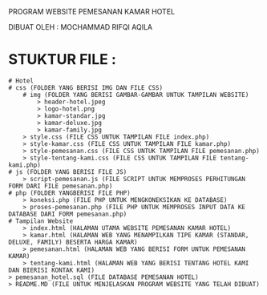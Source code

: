PROGRAM WEBSITE PEMESANAN KAMAR HOTEL

DIBUAT OLEH :
MOCHAMMAD RIFQI AQILA

# STUKTUR FILE :
    # Hotel
    # css (FOLDER YANG BERISI IMG DAN FILE CSS)
        # img (FOLDER YANG BERISI GAMBAR-GAMBAR UNTUK TAMPILAN WEBSITE)
            > header-hotel.jpeg
            > logo-hotel.png
            > kamar-standar.jpg
            > kamar-deluxe.jpg
            > kamar-family.jpg
        > style.css (FILE CSS UNTUK TAMPILAN FILE index.php)
        > style-kamar.css (FILE CSS UNTUK TAMPILAN FILE kamar.php)
        > style-pemesanan.css (FILE CSS UNTUK TAMPILAN FILE pemesanan.php)
        > style-tentang-kami.css (FILE CSS UNTUK TAMPILAN FILE tentang-kami.php)
    # js (FOLDER YANG BERISI FILE JS)
        > script-pemesanan.js (FILE SCRIPT UNTUK MEMPROSES PERHITUNGAN FORM DARI FILE pemesanan.php)
    # php (FOLDER YANGBERISI FILE PHP)
        > koneksi.php (FILE PHP UNTUK MENGKONEKSIKAN KE DATABASE)
        > proses-pemesanan.php (FILE PHP UNTUK MEMPROSES INPUT DATA KE DATABASE DARI FORM pemesanan.php)
    # Tampilan Website
        > index.html (HALAMAN UTAMA WEBSITE PEMESANAN KAMAR HOTEL)
        > kamar.html (HALAMAN WEB YANG MENAMPILKAN TIPE KAMAR (STANDAR, DELUXE, FAMILY) BESERTA HARGA KAMAR)
        > pemesanan.html (HALAMAN WEB YANG BERISI FORM UNTUK PEMESANAN KAMAR)
        > tentang-kami.html (HALAMAN WEB YANG BERISI TENTANG HOTEL KAMI DAN BIERISI KONTAK KAMI)
    > pemesanan_hotel.sql (FILE DATABASE PEMESANAN HOTEL)
    > README.MD (FILE UNTUK MENJELASKAN PROGRAM WEBSITE YANG TELAH DIBUAT)